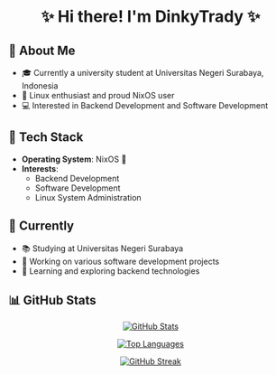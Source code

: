 <div align="center">

# ✨ Hi there! I'm DinkyTrady ✨

</div>

## 🌸 About Me
- 🎓 Currently a university student at Universitas Negeri Surabaya, Indonesia
- 🐧 Linux enthusiast and proud NixOS user
- 💻 Interested in Backend Development and Software Development

## 🎨 Tech Stack
- **Operating System**: NixOS 🚀
- **Interests**: 
  - Backend Development
  - Software Development
  - Linux System Administration

## 🌿 Currently
- 📚 Studying at Universitas Negeri Surabaya
- 🔧 Working on various software development projects
- 🌱 Learning and exploring backend technologies

## 📊 GitHub Stats

<div align="center">

[![GitHub Stats](https://github-readme-stats.vercel.app/api?username=DinkyTrady&show_icons=true&theme=catppuccin_mocha)](https://github.com/DinkyTrady)

[![Top Languages](https://github-readme-stats.vercel.app/api/top-langs/?username=DinkyTrady&layout=compact&theme=catppuccin_mocha)](https://github.com/DinkyTrady)

[![GitHub Streak](https://github-readme-streak-stats.herokuapp.com/?user=DinkyTrady&theme=catppuccin_mocha)](https://github.com/DinkyTrady)

</div>
